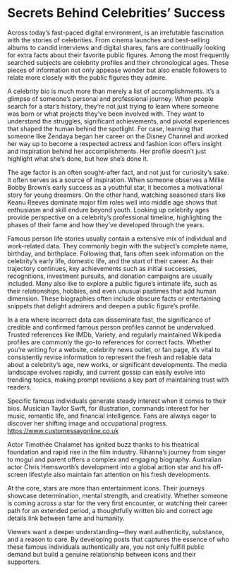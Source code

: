 # Secrets Behind Celebrities’ Success
Across today’s fast-paced digital environment, is an irrefutable fascination with the stories of celebrities. From cinema launches and best-selling albums to candid interviews and digital shares, fans are continually looking for extra facts about their favorite public figures. Among the most frequently searched subjects are celebrity profiles and their chronological ages. These pieces of information not only appease wonder but also enable followers to relate more closely with the public figures they admire.

A celebrity bio is much more than merely a list of accomplishments. It’s a glimpse of someone’s personal and professional journey. When people search for a star’s history, they’re not just trying to learn where someone was born or what projects they’ve been involved with. They want to understand the struggles, significant achievements, and pivotal experiences that shaped the human behind the spotlight. For case, learning that someone like Zendaya began her career on the Disney Channel and worked her way up to become a respected actress and fashion icon offers insight and inspiration behind her accomplishments. Her profile doesn’t just highlight what she’s done, but how she’s done it.

The age factor is an often sought-after fact, and not just for curiosity’s sake. It often serves as a source of inspiration. When someone observes a Millie Bobby Brown’s early success as a youthful star, it becomes a motivational story for young dreamers. On the other hand, watching seasoned stars like Keanu Reeves dominate major film roles well into middle age shows that enthusiasm and skill endure beyond youth. Looking up celebrity ages provide perspective on a celebrity’s professional timeline, highlighting the phases of their fame and how they’ve developed through the years.

Famous person life stories usually contain a extensive mix of individual and work-related data. They commonly begin with the subject’s complete name, birthday, and birthplace. Following that, fans often seek information on the celebrity’s early life, domestic life, and the start of their career. As their trajectory continues, key achievements such as initial successes, recognitions, investment pursuits, and donation campaigns are usually included. Many also like to explore a public figure’s intimate life, such as their relationships, hobbies, and even unusual pastimes that add human dimension. These biographies often include obscure facts or entertaining snippets that delight admirers and deepen a public figure’s profile.

In a era where incorrect data can disseminate fast, the significance of credible and confirmed famous person profiles cannot be undervalued. Trusted references like IMDb, Variety, and regularly maintained Wikipedia profiles are commonly the go-to references for correct facts. Whether you’re writing for a website, celebrity news outlet, or fan page, it’s vital to consistently revise information to represent the fresh and reliable data about a celebrity’s age, new works, or significant developments. The media landscape evolves rapidly, and current gossip can easily evolve into trending topics, making prompt revisions a key part of maintaining trust with readers.

Specific famous individuals generate steady interest when it comes to their bios. Musician Taylor Swift, for illustration, commands interest for her music, romantic life, and financial intelligence. Fans are always eager to discover her shifting image and occupational progress. https://www.customessayonline.co.uk

Actor Timothée Chalamet has ignited buzz thanks to his theatrical foundation and rapid rise in the film industry. Rihanna’s journey from singer to mogul and parent offers a complex and engaging biography. Australian actor Chris Hemsworth’s development into a global action star and his off-screen lifestyle also maintain fan attention on his fresh developments.

At the core, stars are more than entertainment icons. Their journeys showcase determination, mental strength, and creativity. Whether someone is coming across a star for the very first encounter, or watching their career path for an extended period, a thoughtfully written bio and correct age details link between fame and humanity.

Viewers want a deeper understanding—they want authenticity, substance, and a reason to care. By developing posts that captures the essence of who these famous individuals authentically are, you not only fulfill public demand but build a genuine relationship between icons and their supporters.
